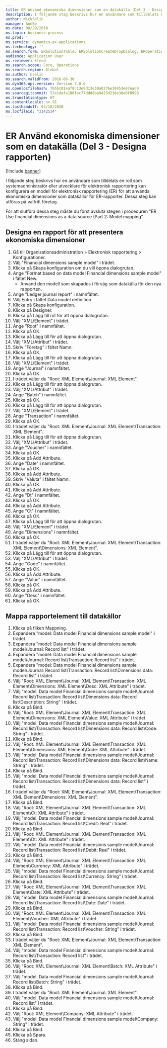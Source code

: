 ```yaml
---
title: ER Använd ekonomiska dimensioner som en datakälla (Del 3 - Designa rapporten)
description: I följande steg beskrivs hur en användare som tilldelats en roll som systemadministratör eller utvecklare för elektronisk rapportering kan konfigurera en modell för elektronisk rapportering (ER) för att använda ekonomiska dimensioner som datakällor för ER-rapporter.
author: NickSelin
manager: AnnBe
ms.date: 08/29/2018
ms.topic: business-process
ms.prod: ''
ms.service: dynamics-ax-applications
ms.technology: ''
ms.search.form: ERSolutionTable, ERSolutionCreateDropDialog, EROperationDesigner, ERComponentTypeDropDialog
audience: Application User
ms.reviewer: kfend
ms.search.scope: Core, Operations
ms.search.region: Global
ms.author: nselin
ms.search.validFrom: 2016-06-30
ms.dyn365.ops.version: Version 7.0.0
ms.openlocfilehash: 7bbbc81eaf8c13e8d13e30a0276e38453e07ead9
ms.sourcegitcommit: 57e1dafa186fec77ddd8ba9425d238e36e0f0998
ms.translationtype: HT
ms.contentlocale: sv-SE
ms.lasthandoff: 03/18/2020
ms.locfileid: "3142534"
---
```

# <a name="er-use-financial-dimensions-as-a-data-source-part-3---design-the-report"></a>ER Använd ekonomiska dimensioner som en datakälla (Del 3 - Designa rapporten)

[!include [banner](../../includes/banner.md)]

I följande steg beskrivs hur en användare som tilldelats en roll som systemadministratör eller utvecklare för elektronisk rapportering kan konfigurera en modell för elektronisk rapportering (ER) för att använda ekonomiska dimensioner som datakällor för ER-rapporter. Dessa steg kan utföras på valfritt företag.

För att slutföra dessa steg måste du först avsluta stegen i proceduren ”ER Use financial dimensions as a data source (Part 2: Model mapping”.


## <a name="design-a-report-to-present-financial-dimensions"></a>Designa en rapport för att presentera ekonomiska dimensioner
1. Gå till Organisationsadministration > Elektronisk rapportering > Konfigurationer.
2. Välj "Financial dimensions sample model" i trädet.
3. Klicka på Skapa konfiguration om du vill öppna dialogrutan.
4. Ange "Format based on data model Financial dimensions sample model" i fältet New.
    * Använd den modell som skapades i förväg som datakälla för den nya rapporten.  
5. Ange "Ledger journal report" i namnfältet.
6. Välj Entry i fältet Data model definition.
7. Klicka på Skapa konfiguration.
8. Klicka på Designer.
9. Klicka på Lägg till rot för att öppna dialogrutan.
10. Välj "XML\Element" i trädet.
11. Ange "Root" i namnfältet.
12. Klicka på OK.
13. Klicka på Lägg till för att öppna dialogrutan.
14. Välj "XML\Attribut" i trädet.
15. Skriv "Företag" i fältet Namn.
16. Klicka på OK.
17. Klicka på Lägg till för att öppna dialogrutan.
18. Välj "XML\Element" i trädet.
19. Ange "Journal" i namnfältet.
20. Klicka på OK.
21. I trädet väljer du "Root: XML Element\Journal: XML Element".
22. Klicka på Lägg till för att öppna dialogrutan.
23. Välj "XML\Attribut" i trädet.
24. Ange "Batch" i namnfältet.
25. Klicka på OK.
26. Klicka på Lägg till för att öppna dialogrutan.
27. Välj "XML\Element" i trädet.
28. Ange "Transaction" i namnfältet.
29. Klicka på OK.
30. I trädet väljer du "Root: XML Element\Journal: XML Element\Transaction: XML Element".
31. Klicka på Lägg till för att öppna dialogrutan.
32. Välj "XML\Attribut" i trädet.
33. Ange "Voucher" i namnfältet.
34. Klicka på OK.
35. Klicka på Add Attribute.
36. Ange "Date" i namnfältet.
37. Klicka på OK.
38. Klicka på Add Attribute.
39. Skriv "Valuta" i fältet Namn.
40. Klicka på OK.
41. Klicka på Add Attribute.
42. Ange "Dt" i namnfältet.
43. Klicka på OK.
44. Klicka på Add Attribute.
45. Ange "Ct" i namnfältet.
46. Klicka på OK.
47. Klicka på Lägg till för att öppna dialogrutan.
48. Välj "XML\Element" i trädet.
49. Ange "Dimensions" i namnfältet.
50. Klicka på OK.
51. I trädet väljer du "Root: XML Element\Journal: XML Element\Transaction: XML Element\Dimensions: XML Element".
52. Klicka på Lägg till för att öppna dialogrutan.
53. Välj "XML\Attribut" i trädet.
54. Ange "Code" i namnfältet.
55. Klicka på OK.
56. Klicka på Add Attribute.
57. Ange "Value" i namnfältet.
58. Klicka på OK.
59. Klicka på Add Attribute.
60. Ange "Desc" i namnfältet.
61. Klicka på OK.

## <a name="map-report-elements-to-data-sources"></a>Mappa rapportelement till datakällor
1. Klicka på fliken Mappning.
2. Expandera "model: Data model Financial dimensions sample model" i trädet.
3. Expandera "model: Data model Financial dimensions sample model\Journal: Record list" i trädet.
4. Expandera "model: Data model Financial dimensions sample model\Journal: Record list\Transaction: Record list" i trädet.
5. Expandera "model: Data model Financial dimensions sample model\Journal: Record list\Transaction: Record list\Dimensions data: Record list" i trädet.
6. Välj "Root: XML Element\Journal: XML Element\Transaction: XML Element\Dimensions: XML Element\Desc: XML Attribute" i trädet.
7. Välj "model: Data model Financial dimensions sample model\Journal: Record list\Transaction: Record list\Dimensions data: Record list\Description: String" i trädet.
8. Klicka på Bind.
9. Välj "Root: XML Element\Journal: XML Element\Transaction: XML Element\Dimensions: XML Element\Value: XML Attribute" i trädet.
10. Välj "model: Data model Financial dimensions sample model\Journal: Record list\Transaction: Record list\Dimensions data: Record list\Code: String" i trädet.
11. Klicka på Bind.
12. Välj "Root: XML Element\Journal: XML Element\Transaction: XML Element\Dimensions: XML Element\Code: XML Attribute" i trädet.
13. Välj "model: Data model Financial dimensions sample model\Journal: Record list\Transaction: Record list\Dimensions data: Record list\Name: String" i trädet.
14. Klicka på Bind.
15. Välj "model: Data model Financial dimensions sample model\Journal: Record list\Transaction: Record list\Dimensions data: Record list" i trädet.
16. I trädet väljer du "Root: XML Element\Journal: XML Element\Transaction: XML Element\Dimensions: XML Element".
17. Klicka på Bind.
18. Välj "Root: XML Element\Journal: XML Element\Transaction: XML Element\Ct: XML Attribute" i trädet.
19. Välj "model: Data model Financial dimensions sample model\Journal: Record list\Transaction: Record list\Credit: Real" i trädet.
20. Klicka på Bind.
21. Välj "Root: XML Element\Journal: XML Element\Transaction: XML Element\Dt: XML Attribute" i trädet.
22. Välj "model: Data model Financial dimensions sample model\Journal: Record list\Transaction: Record list\Debit: Real" i trädet.
23. Klicka på Bind.
24. Välj "Root: XML Element\Journal: XML Element\Transaction: XML Element\Currency: XML Attribute" i trädet.
25. Välj "model: Data model Financial dimensions sample model\Journal: Record list\Transaction: Record list\Currency: String" i trädet.
26. Klicka på Bind.
27. Välj "Root: XML Element\Journal: XML Element\Transaction: XML Element\Date: XML Attribute" i trädet.
28. Välj "model: Data model Financial dimensions sample model\Journal: Record list\Transaction: Record list\Date: Date" i trädet.
29. Klicka på Bind.
30. Välj "Root: XML Element\Journal: XML Element\Transaction: XML Element\Voucher: XML Attribute" i trädet.
31. Välj "model: Data model Financial dimensions sample model\Journal: Record list\Transaction: Record list\Voucher: String" i trädet.
32. Klicka på Bind.
33. I trädet väljer du "Root: XML Element\Journal: XML Element\Transaction: XML Element".
34. Välj "model: Data model Financial dimensions sample model\Journal: Record list\Transaction: Record list" i trädet.
35. Klicka på Bind.
36. Välj "Root: XML Element\Journal: XML Element\Batch: XML Attribute" i trädet.
37. Välj "model: Data model Financial dimensions sample model\Journal: Record list\Batch: String" i trädet.
38. Klicka på Bind.
39. I trädet väljer du "Root: XML Element\Journal: XML Element".
40. Välj "model: Data model Financial dimensions sample model\Journal: Record list" i trädet.
41. Klicka på Bind.
42. Välj "Root: XML Element\Company: XML Attribute" i trädet.
43. Välj "model: Data model Financial dimensions sample model\Company: String" i trädet.
44. Klicka på Bind.
45. Klicka på Spara.
46. Stäng sidan.

